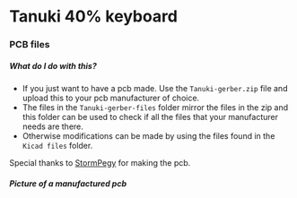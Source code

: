 # Tanuki 40% keyboard
### PCB files

##### What do I do with this?
+ If you just want to have a pcb made. Use the `Tanuki-gerber.zip` file and upload this to your pcb manufacturer of choice.
+ The files in the `Tanuki-gerber-files` folder mirror the files in the zip and this folder can be used to check if all the files that your manufacturer needs are there.
+ Otherwise modifications can be made by using the files found in the `Kicad files` folder.

Special thanks to [StormPegy](https://www.reddit.com/user/StormPegy/) for making the pcb.

##### Picture of a manufactured pcb

